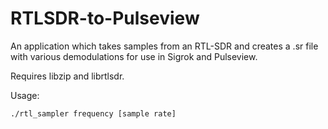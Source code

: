 # RTLSDR-to-Pulseview
An application which takes samples from an RTL-SDR and creates a .sr file with various demodulations for use in Sigrok and Pulseview.

Requires libzip and librtlsdr.

Usage:

`./rtl_sampler frequency [sample rate]`
